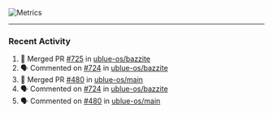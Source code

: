 ![Metrics](https://metrics.lecoq.io/KyleGospo?template=classic&base=header%2C%20activity%2C%20community%2C%20repositories%2C%20metadata&base.indepth=false&base.hireable=false&base.skip=false&config.timezone=America%2FLos_Angeles)

---
### Recent Activity
<!--START_SECTION:activity-->
1. 🎉 Merged PR [#725](https://github.com/ublue-os/bazzite/pull/725) in [ublue-os/bazzite](https://github.com/ublue-os/bazzite)
2. 🗣 Commented on [#724](https://github.com/ublue-os/bazzite/issues/724#issuecomment-1918486578) in [ublue-os/bazzite](https://github.com/ublue-os/bazzite)
3. 🎉 Merged PR [#480](https://github.com/ublue-os/main/pull/480) in [ublue-os/main](https://github.com/ublue-os/main)
4. 🗣 Commented on [#724](https://github.com/ublue-os/bazzite/issues/724#issuecomment-1918449804) in [ublue-os/bazzite](https://github.com/ublue-os/bazzite)
5. 🗣 Commented on [#480](https://github.com/ublue-os/main/pull/480#issuecomment-1918449323) in [ublue-os/main](https://github.com/ublue-os/main)
<!--END_SECTION:activity-->
